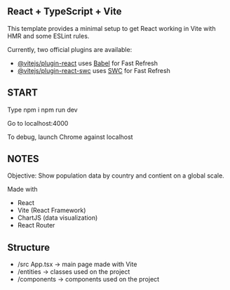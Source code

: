 ## React + TypeScript + Vite

This template provides a minimal setup to get React working in Vite with HMR and some ESLint rules.

Currently, two official plugins are available:

- [@vitejs/plugin-react](https://github.com/vitejs/vite-plugin-react/blob/main/packages/plugin-react/README.md) uses [Babel](https://babeljs.io/) for Fast Refresh
- [@vitejs/plugin-react-swc](https://github.com/vitejs/vite-plugin-react-swc) uses [SWC](https://swc.rs/) for Fast Refresh

## START

Type 
npm i
npm run dev

Go to localhost:4000

To debug, launch Chrome against localhost

## NOTES

Objective: Show population data by country and contient on a global scale.

Made with

* React
* Vite (React Framework)
* ChartJS (data visualization)
* React Router

## Structure

* /src App.tsx -> main page made with Vite
* /entities -> classes used on the project
* /components -> components used on the project
